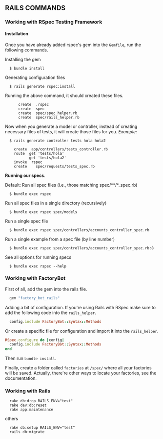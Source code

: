 ## RAILS COMMANDS



### Working with RSpec Testing Framework

#### Installation

Once you have already added rspec's gem into the `Gemfile`, run the following commands.

Installing the gem
```console
  $ bundle install
```

Generating configuration files
```console
  $ rails generate rspec:install
```

Running the above command, it should created these files.
```console
      create  .rspec
      create  spec
      create  spec/spec_helper.rb
      create  spec/rails_helper.rb
```

Now when you generate a model or controller, instead of creating necessary files of tests, it will create those files for you.
_Example:_
```console
  $ rails generate controller tests hola hola2
```

```console
    create  app/controllers/tests_controller.rb
    route  get 'tests/hola'
           get 'tests/hola2'
    invoke  rspec
    create    spec/requests/tests_spec.rb
```

**Running our specs**.      

Default: Run all spec files (i.e., those matching spec/**/*_spec.rb)
```console
  $ bundle exec rspec
```


Run all spec files in a single directory (recursively)
```console
  $ bundle exec rspec spec/models
```


Run a single spec file
```console
  $ bundle exec rspec spec/controllers/accounts_controller_spec.rb
```

Run a single example from a spec file (by line number)
```console
  $ bundle exec rspec spec/controllers/accounts_controller_spec.rb:8
```

See all options for running specs
```console
  $ bundle exec rspec --help
```


### Working with FactoryBot

First of all, add the gem into the rails file.
```ruby
  gem "factory_bot_rails"
```

Adding a bit of configuration.
If you're using Rails with RSpec make sure to add the following code into the `rails_helper`.
```ruby
  config.include FactoryBot::Syntax::Methods
```

Or create a specific file for configuration and import it into the `rails_helper`.
```ruby
RSpec.configure do |config|
  config.include FactoryBot::Syntax::Methods
end
```

Then run `bundle install`.

Finally, create a folder called `factories` at `/spec/` where all your factories will be saved.
Actually, there're other ways to locate your factories, see the documentation.


### Working with Rails

```console
  rake db:drop RAILS_ENV="test"
  rake dev:db:reset
  rake app:maintenance
```

others

```console
  rake db:setup RAILS_ENV="test"
  rails db:migrate
```

